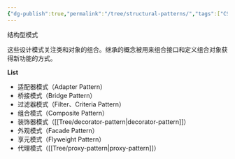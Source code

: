 ```yaml
---
{"dg-publish":true,"permalink":"/tree/structural-patterns/","tags":["CS/design-patterns"],"created":"2022-08-15T20:15:19.016+08:00","updated":"2023-08-27T04:45:17.967+08:00"}
---
```



结构型模式

这些设计模式关注类和对象的组合。继承的概念被用来组合接口和定义组合对象获得新功能的方式。


**List**

- 适配器模式（Adapter Pattern）
- 桥接模式（Bridge Pattern）
- 过滤器模式（Filter、Criteria Pattern）
- 组合模式（Composite Pattern）
- 装饰器模式（[[Tree/decorator-pattern\|decorator-pattern]]）
- 外观模式（Facade Pattern）
- 享元模式（Flyweight Pattern）
- 代理模式（[[Tree/proxy-pattern\|proxy-pattern]]）